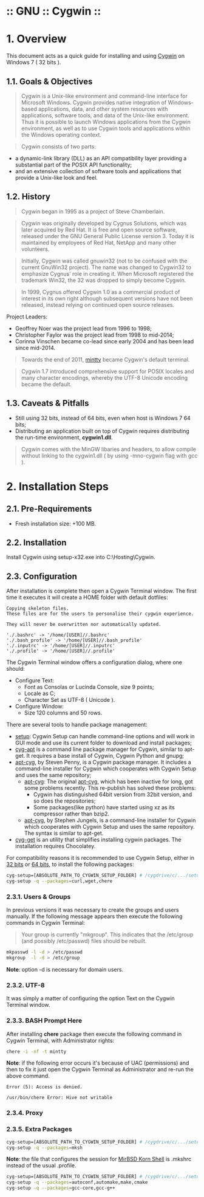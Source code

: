 :: GNU :: Cygwin ::
===================

# 1. Overview

This document acts as a quick guide for installing and using [Cygwin](https://www.cygwin.com/) on Windows 7 ( 32 bits ).

## 1.1. Goals & Objectives

> Cygwin is a Unix-like environment and command-line interface for Microsoft Windows. Cygwin provides native integration of Windows-based applications, data, and other system resources with applications, software tools, and data of the Unix-like environment. Thus it is possible to launch Windows applications from the Cygwin environment, as well as to use Cygwin tools and applications within the Windows operating context.

> Cygwin consists of two parts:
- a dynamic-link library (DLL) as an API compatibility layer providing a substantial part of the POSIX API functionality;
- and an extensive collection of software tools and applications that provide a Unix-like look and feel.

## 1.2. History

> Cygwin began in 1995 as a project of Steve Chamberlain.

> Cygwin was originally developed by Cygnus Solutions, which was later acquired by Red Hat. It is free and open source software, released under the GNU General Public License version 3. Today it is maintained by employees of Red Hat, NetApp and many other volunteers.

> Initially, Cygwin was called gnuwin32 (not to be confused with the current GnuWin32 project). The name was changed to Cygwin32 to emphasize Cygnus' role in creating it. When Microsoft registered the trademark Win32, the 32 was dropped to simply become Cygwin.

> In 1999, Cygnus offered Cygwin 1.0 as a commercial product of interest in its own right although subsequent versions have not been released, instead relying on continued open source releases.

Project Leaders:

- Geoffrey Noer was the project lead from 1996 to 1998;
- Christopher Faylor was the project lead from 1998 to mid-2014;
- Corinna Vinschen became co-lead since early 2004 and has been lead since mid-2014.

> Towards the end of 2011, [mintty](https://code.google.com/p/mintty/) became Cygwin's default terminal.

> Cygwin 1.7 introduced comprehensive support for POSIX locales and many character encodings, whereby the UTF-8 Unicode encoding became the default.

## 1.3. Caveats & Pitfalls

- Still using 32 bits, instead of 64 bits, even when host is Windows 7 64 bits;
- Distributing an application built on top of Cygwin requires distributing the run-time environment, **cygwin1.dll**.

> Cygwin comes with the MinGW libaries and headers, to allow compile without linking to the cygwin1.dll ( by using -mno-cygwin flag with gcc ).

# 2. Installation Steps

## 2.1. Pre-Requirements

- Fresh installation size: +100 MB.

## 2.2. Installation

Install Cygwin using setup-x32.exe into C:\Hosting\Cygwin\.

## 2.3. Configuration

After installation is complete then open a Cygwin Terminal window. The first time it executes it will create a HOME folder with default dotfiles:

```
Copying skeleton files.
These files are for the users to personalise their cygwin experience.

They will never be overwritten nor automatically updated.

'./.bashrc' -> '/home/[USER]//.bashrc'
'./.bash_profile' -> '/home/[USER]//.bash_profile'
'./.inputrc' -> '/home/[USER]//.inputrc'
'./.profile' -> '/home/[USER]//.profile'
```

The Cygwin Terminal window offers a configuration dialog, where one should:

- Configure Text:
  - Font as Consolas or Lucinda Console, size 9 points;
  - Locale as C;
  - Character Set as UTF-8 ( Unicode ).
- Configure Window:
  - Size 120 columns and 50 rows.

There are several tools to handle package management:

- [setup](https://cygwin.com/faq/faq.html#faq.setup.cli): Cygwin Setup can handle command-line options and will work in GUI mode and use its current folder to download and install packages;
- [cyg-apt](https://code.google.com/p/cyg-apt/) is a command line package manager for Cygwin, similar to apt-get. It requires a base install of Cygwin, Cygwin Python and gnupg;
- [apt-cyg](http://github.com/transcode-open/apt-cyg), by Steven Penny, is a Cygwin package manager. It includes a command-line installer for Cygwin which cooperates with Cygwin Setup and uses the same repository;
  - [apt-cyg](https://github.com/wuyangnju/apt-cyg): The original [apt-cyg](https://code.google.com/p/apt-cyg/), which has been inactive for long, got some problems recently. This re-publish has solved these problems:
      - Cygwin has distinguished 64bit version from 32bit version, and so does the repositories;
      - Some packages(like python) have started using xz as its compressor rather than bzip2.
  - [apt-cyg](https://github.com/kou1okada/apt-cyg), by Stephen Jungels, is a command-line installer for Cygwin which cooperates with Cygwin Setup and uses the same repository. The syntax is similar to apt-get.
- [cyg-get](https://github.com/chocolatey/chocolatey-coreteampackages/tree/master/packages/cyg-get) is an utility that simplifies installing cygwin packages. The installation requires Chocolatey.

For compatibility reasons it is recommended to use Cygwin Setup, either in [32 bits](http://cygwin.com/setup-x86.exe) or [64 bits](http://cygwin.com/setup-x86_64.exe), to install the following packages:

```bash
cyg-setup=[ABSOLUTE_PATH_TO_CYGWIN_SETUP_FOLDER] # /cygdrive/c/.../setup-x86.exe
cyg-setup -q --packages=curl,wget,chere
```

### 2.3.1. Users & Groups

In previous versions it was necessary to create the groups and users manually. If the following message appears then execute the following commands in Cygwin Terminal:

> Your group is currently "mkgroup".  This indicates that
 the /etc/group (and possibly /etc/passwd) files should be rebuilt.

```bash
mkpasswd -l -d > /etc/passwd
mkgroup  -l -d > /etc/group
```

**Note**: option -d is necessary for domain users.

### 2.3.2. UTF-8

It was simply a matter of configuring the option Text on the Cygwin Terminal window.

### 2.3.3. BASH Prompt Here

After installing **chere** package then execute the following command in Cygwin Terminal, with Administrator rights:

```bash
chere -i -nf -t mintty
```

**Note**: if the following error occurs it's because of UAC (permissions) and then to fix it just open the Cygwin Terminal as Administrator and re-run the above command.


```
Error (5): Access is denied.

/usr/bin/chere Error: Hive not writable
```

### 2.3.4. Proxy

### 2.3.5. Extra Packages

```bash
cyg-setup=[ABSOLUTE_PATH_TO_CYGWIN_SETUP_FOLDER] # /cygdrive/c/.../setup-x86.exe
cyg-setup -q --packages=mksh
```

**Note**: the file that configures the session for [MirBSD Korn Shell](https://www.mirbsd.org/mksh.htm) is .mkshrc instead of the usual .profile.

```bash
cyg-setup=[ABSOLUTE_PATH_TO_CYGWIN_SETUP_FOLDER] # /cygdrive/c/.../setup-x86.exe
cyg-setup -q --packages=autoconf,automake,make,cmake
cyg-setup -q --packages=gcc-core,gcc-g++
```
